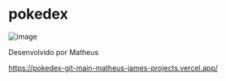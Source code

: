 # pokedex
![image](https://user-images.githubusercontent.com/84812552/233459737-46aa426a-7c0a-439c-8ebc-b0a6ca89ba01.png)


Desenvolvido por Matheus

https://pokedex-git-main-matheus-james-projects.vercel.app/
